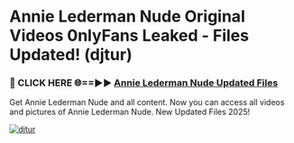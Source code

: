 # Annie Lederman Nude Original Videos 0nlyFans Leaked - Files Updated! (djtur)

<h3>🔴 CLICK HERE 🌐==►► <a href="https://tinyurl.com/5h6xmrr3" rel="nofollow">Annie Lederman Nude Updated Files</a></h3>

Get Annie Lederman Nude and all content. Now you can access all videos and pictures of Annie Lederman Nude. New Updated Files 2025!

[![djtur](https://i.imgur.com/KVD873Z.gif)](https://tinyurl.com/5h6xmrr3)
